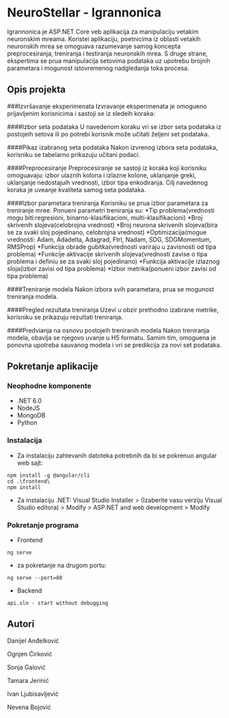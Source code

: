 # NeuroStellar - Igrannonica

Igrannonica je ASP.NET Core veb aplikacija za manipulaciju vetakim neuronskim mreama. Koristei aplikaciju, poetnicima iz oblasti vetakih neuronskih mrea se omoguava razumevanje samog koncepta preprocesiranja, treniranja i testiranja neuronskih mrea. S druge strane, ekspertima se prua manipulacija setovima podataka uz upotrebu brojnih parametara i mogunost istovremenog nadgledanja toka procesa.  

## Opis projekta

###Izvršavanje eksperimenata
Izvravanje eksperimenata je omogueno prijavljenim korisnicima i sastoji se iz sledeih koraka:

####Izbor seta podataka 
U navedenom koraku vri se izbor seta podataka iz postojeih setova ili po potrebi korisnik može učitati željeni set podataka.

####Pikaz izabranog seta podataka
Nakon izvrenog izbora seta podataka, korisniku se tabelarno prikazuju učitani podaci.

####Preprocesiranje
Preprocesiranje se sastoji iz koraka koji korisniku omoguavaju:  izbor ulaznih kolona i izlazne kolone, uklanjanje greki, uklanjanje nedostajuih vrednosti, izbor tipa enkodiranja. Cilj navedenog koraka je uveanje kvaliteta samog seta podataka. 

####Izbor parametara treniranja
Korisniku se prua izbor parametara za treniranje mree. Ponueni parametri treniranja su:
*Tip problema(vrednosti mogu biti:regresioni, binarno-klasifikacioni, multi-klasifikacioni)
*Broj skrivenih slojeva(celobrojna vrednost)
*Broj neurona skrivenih slojeva(bira se za svaki sloj pojedinano, celobrojna vrednost)
*Optimizacija(mogue vrednosti: Adam, Adadelta, Adagrad, Ftrl, Nadam, SDG, SDGMomentum, RMSProp)
*Funkcija obrade gubitka(vrednosti variraju u zavisnosti od tipa problema)
*Funkcije aktivacije skrivenih slojeva(vrednosti zavise o tipa problema i definiu se za svaki sloj pojedinano)
*Funkcija aktivacije izlaznog sloja(izbor zavisi od tipa problema) 
*Izbor metrika(ponueni izbor zavisi od tipa problema)

####Treniranje modela
Nakon izbora svih parametara, prua se mogunost treniranja modela.  

####Pregled rezultata treniranja
Uzevi u obzir prethodno izabrane metrike, korisniku se prikazuju rezultati treniranja.

####Predvianja na osnovu postojeih treniranih modela
Nakon treniranja modela, obavlja se njegovo uvanje u H5 formatu. Samim tim, omoguena je ponovna upotreba sauvanog modela i vri se predikcija za novi set podataka.
  


## Pokretanje aplikacije

### Neophodne komponente

* .NET 6.0
* NodeJS
* MongoDB
* Python

### Instalacija

* Za instalaciju zahtevanih datoteka potrebnih da bi se pokrenuo angular web sajt:
```
npm install -g @angular/cli
cd .\frontend\
npm install
```
* Za instalaciju .NET:
Visual Studio Installer > (Izaberite vasu verziju Visual Studio editora) > Modify > ASP.NET and web development > Modify

### Pokretanje programa

* Frontend
```
ng serve
```
 - za pokretanje na drugom portu:
```
ng serve --port=80
```

* Backend
```
api.sln - start without debugging
```

## Autori

Danijel Anđelković

Ognjen Ćirković

Sonja Galović

Tamara Jerinić

Ivan Ljubisavljević

Nevena Bojović

